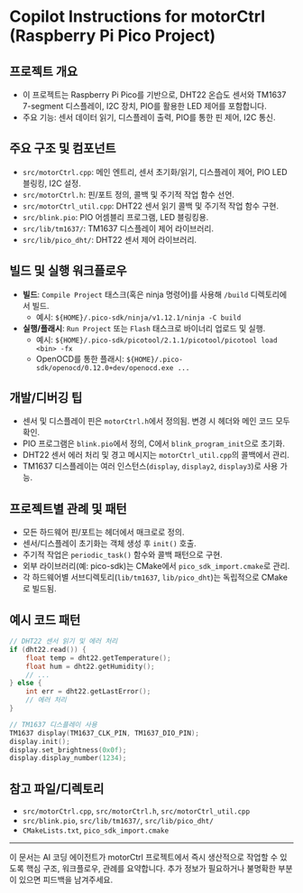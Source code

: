 # Copilot Instructions for motorCtrl (Raspberry Pi Pico Project)

## 프로젝트 개요
- 이 프로젝트는 Raspberry Pi Pico를 기반으로, DHT22 온습도 센서와 TM1637 7-segment 디스플레이, I2C 장치, PIO를 활용한 LED 제어를 포함합니다.
- 주요 기능: 센서 데이터 읽기, 디스플레이 출력, PIO를 통한 핀 제어, I2C 통신.

## 주요 구조 및 컴포넌트
- `src/motorCtrl.cpp`: 메인 엔트리, 센서 초기화/읽기, 디스플레이 제어, PIO LED 블링킹, I2C 설정.
- `src/motorCtrl.h`: 핀/포트 정의, 콜백 및 주기적 작업 함수 선언.
- `src/motorCtrl_util.cpp`: DHT22 센서 읽기 콜백 및 주기적 작업 함수 구현.
- `src/blink.pio`: PIO 어셈블리 프로그램, LED 블링킹용.
- `src/lib/tm1637/`: TM1637 디스플레이 제어 라이브러리.
- `src/lib/pico_dht/`: DHT22 센서 제어 라이브러리.

## 빌드 및 실행 워크플로우
- **빌드**: `Compile Project` 태스크(혹은 ninja 명령어)를 사용해 `/build` 디렉토리에서 빌드.
    - 예시: `${HOME}/.pico-sdk/ninja/v1.12.1/ninja -C build`
- **실행/플래시**: `Run Project` 또는 `Flash` 태스크로 바이너리 업로드 및 실행.
    - 예시: `${HOME}/.pico-sdk/picotool/2.1.1/picotool/picotool load <bin> -fx`
    - OpenOCD를 통한 플래시: `${HOME}/.pico-sdk/openocd/0.12.0+dev/openocd.exe ...`

## 개발/디버깅 팁
- 센서 및 디스플레이 핀은 `motorCtrl.h`에서 정의됨. 변경 시 헤더와 메인 코드 모두 확인.
- PIO 프로그램은 `blink.pio`에서 정의, C에서 `blink_program_init`으로 초기화.
- DHT22 센서 에러 처리 및 경고 메시지는 `motorCtrl_util.cpp`의 콜백에서 관리.
- TM1637 디스플레이는 여러 인스턴스(`display`, `display2`, `display3`)로 사용 가능.

## 프로젝트별 관례 및 패턴
- 모든 하드웨어 핀/포트는 헤더에서 매크로로 정의.
- 센서/디스플레이 초기화는 객체 생성 후 `init()` 호출.
- 주기적 작업은 `periodic_task()` 함수와 콜백 패턴으로 구현.
- 외부 라이브러리(예: pico-sdk)는 CMake에서 `pico_sdk_import.cmake`로 관리.
- 각 하드웨어별 서브디렉토리(`lib/tm1637`, `lib/pico_dht`)는 독립적으로 CMake로 빌드됨.

## 예시 코드 패턴
```cpp
// DHT22 센서 읽기 및 에러 처리
if (dht22.read()) {
    float temp = dht22.getTemperature();
    float hum = dht22.getHumidity();
    // ...
} else {
    int err = dht22.getLastError();
    // 에러 처리
}

// TM1637 디스플레이 사용
TM1637 display(TM1637_CLK_PIN, TM1637_DIO_PIN);
display.init();
display.set_brightness(0x0f);
display.display_number(1234);
```

## 참고 파일/디렉토리
- `src/motorCtrl.cpp`, `src/motorCtrl.h`, `src/motorCtrl_util.cpp`
- `src/blink.pio`, `src/lib/tm1637/`, `src/lib/pico_dht/`
- `CMakeLists.txt`, `pico_sdk_import.cmake`

---
이 문서는 AI 코딩 에이전트가 motorCtrl 프로젝트에서 즉시 생산적으로 작업할 수 있도록 핵심 구조, 워크플로우, 관례를 요약합니다. 추가 정보가 필요하거나 불명확한 부분이 있으면 피드백을 남겨주세요.
